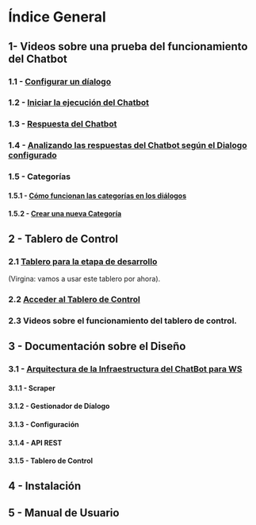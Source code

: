 # Índice General

## 1- Videos sobre una prueba del funcionamiento del Chatbot

### 1.1 - [Configurar un díalogo](https://youtu.be/EFUyniNGJCY)
### 1.2 - [Iniciar la ejecución del Chatbot](https://youtu.be/IvpjUzLaxEE)
### 1.3 - [Respuesta del Chatbot](https://youtu.be/A7sbnzUFOvQ)
### 1.4 - [Analizando las respuestas del Chatbot según el Dialogo configurado](https://youtu.be/EQIJKhXmhpc)
### 1.5 - Categorías
#### 1.5.1 - [Cómo funcionan las categorías en los diálogos](https://youtu.be/maNUmqwxA_8)
#### 1.5.2 - [Crear una nueva Categoría](https://youtu.be/xbX0gRTNE18)


## 2 - Tablero de Control

### 2.1 [Tablero para la etapa de desarrollo](http://chatbot.baitsoftware.com/) 
(Virgina: vamos a usar este tablero por ahora).

### 2.2 [Acceder al Tablero de Control](http://190.210.180.179/chatbot/chat.html)
### 2.3 Videos sobre el funcionamiento del tablero de control.

## 3 - Documentación sobre el Diseño
### 3.1 - [Arquitectura de la Infraestructura del ChatBot para WS](https://github.com/Funpei/chatBot/blob/master/Arquitectura.md)
#### 3.1.1 - Scraper
#### 3.1.2 - Gestionador de Díalogo
#### 3.1.3 - Configuración
#### 3.1.4 - API REST 
#### 3.1.5 - Tablero de Control

## 4 - Instalación


## 5 - Manual de Usuario
